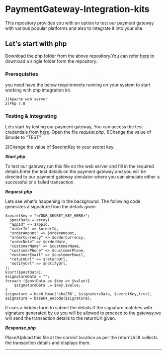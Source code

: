 # PaymentGateway-Integration-kits

This repository provides you with an option to test our payment gateway with various popular platforms and also to integrate it into your site. 

## Let's start with php

Download the php folder from the above repository.You can refer [here](https://stackoverflow.com/questions/7106012/download-a-single-folder-or-directory-from-a-github-repo) to download a single folder form the repository.


### Prerequisites

you need have the below requirements running on your system to start working with php integration kit.

```
1)Apache web server
2)Php 7.0

```

### Testing & Integrating 

Lets start by testing our payment gateway, 
You can access the test credentials from [here](https://test.gocashfree.com/merchant/pg#api-key).
Open the file *request.php*,
1)Change the value of $mode to "TEST"

2)Change the value of $secretKey to your secret key. 

***Start.php***

To test our gateway,run this file on the web server and fill in the required details.Enter the test details on the payment gateway and you will be directed to our payment gateway simulator where you can simulate either a successful or a failed transaction.

***Request.php***

Lets see what's happening in the background. The following code generates a signature from the details given.

```
$secretKey = "<YOUR_SECRET_KEY_HERE>";
  $postData = array( 
  "appId" => $appId, 
  "orderId" => $orderId, 
  "orderAmount" => $orderAmount, 
  "orderCurrency" => $orderCurrency, 
  "orderNote" => $orderNote, 
  "customerName" => $customerName, 
  "customerPhone" => $customerPhone, 
  "customerEmail" => $customerEmail,
  "returnUrl" => $returnUrl, 
  "notifyUrl" => $notifyUrl,
);
ksort($postData);
$signatureData = "";
foreach ($postData as $key => $value){
    $signatureData .= $key.$value;
}
$signature = hash_hmac('sha256', $signatureData, $secretKey,true);
$signature = base64_encode($signature);

```
It uses a hidden form to submit the details.If the signature matches with signature generated by us you will be allowed to proceed to the gateway.we will send the transaction details to the returnUrl given.

***Response.php***

Place/Upload this file at the correct location as per the returnUrl.It collects the transaction details and displays them.


********************************************************